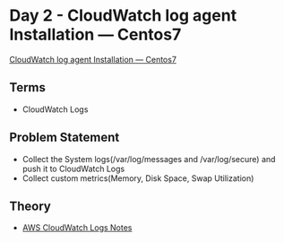 # Day 2 - CloudWatch log agent Installation — Centos7

[CloudWatch log agent Installation — Centos7](https://medium.com/@devopslearning/100-days-of-devops-day-4-cloudwatch-log-agent-installation-centos7-d11054fffdf4)

## Terms

- CloudWatch Logs

## Problem Statement

- Collect the System logs(/var/log/messages and /var/log/secure) and push it to CloudWatch Logs
- Collect custom metrics(Memory, Disk Space, Swap Utilization)

## Theory

- [AWS CloudWatch Logs Notes](aws_cloudwatch_logs.md)
